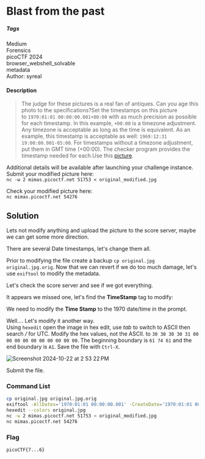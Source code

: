 # Blast from the past
##### Tags
Medium\
Forensics\
picoCTF 2024\
browser_webshell_solvable\
metadata\
Author: syreal
#### Description
> The judge for these pictures is a real fan of antiques. Can you age this photo to the specifications?Set the timestamps on this picture to `1970:01:01 00:00:00.001+00:00` with as much precision as possible for each timestamp. In this example, `+00:00` is a timezone adjustment. Any timezone is acceptable as long as the time is equivalent. As an example, this timestamp is acceptable as well: `1969:12:31 19:00:00.001-05:00`. For timestamps without a timezone adjustment, put them in GMT time (+00:00). The checker program provides the timestamp needed for each.Use this [picture](https://artifacts.picoctf.net/c_mimas/88/original.jpg).

Additional details will be available after launching your challenge instance.\
Submit your modified picture here:\
`nc -w 2 mimas.picoctf.net 51753 < original_modified.jpg`

Check your modified picture here:\
`nc mimas.picoctf.net 54276`
## Solution
Lets not modify anything and upload the picture to the score server, maybe we can get some more direction.

There are several Date timestamps, let's change them all.

Prior to modifying the file create a backup `cp original.jpg original.jpg.orig`.  Now that we can revert if we do too much damage, let's use `exiftool` to modify the metadata.

Let's check the score server and see if we got everything.

It appears we missed one, let's find the **TimeStamp** tag to modify:

We need to modify the **Time Stamp** to the 1970 date/time in the prompt.  


Well.... Let's modify it another way.\
Using `hexedit` open the image in hex edit, use _tab_ to switch to ASCII then search _/_ for UTC.  Modify the hex values, not the ASCII.  to `30 30 30 30 31 00 00 00 00 00 00 00 00 00 00`.  The beginning boundary is `61 74 61` and the end boundary is `A1`.  Save the file with `Ctrl-X`.

![Screenshot 2024-10-22 at 2 53 22 PM](https://github.com/user-attachments/assets/dbba4b80-94bb-4fab-9731-5b37708b83df)

Submit the file.

### Command List
```bash
cp original.jpg original.jpg.orig
exiftool -AllDates='1970:01:01 00:00:00.001' -CreateDate='1970:01:01 00:00:00.001' -DateTimeOriginal='1970:01:01 00:00:00.001' -ModifyDate='1970:01:01 00:00:00.001' -SubSecCreateDate='1970:01:01 00:00:00.001' -SubSecDateTimeOriginal='1970:01:01 00:00:00.001' -SubSecModifyDate='1970:01:01 00:00:00.001' original.jpg
hexedit --colors original.jpg
nc -w 2 mimas.picoctf.net 51753 < original_modified.jpg
nc mimas.picoctf.net 54276
```

### Flag
`picoCTF{7...6}`
